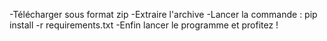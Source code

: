 -Télécharger sous format zip
-Extraire l'archive
-Lancer la commande : pip install -r requirements.txt
-Enfin lancer le programme et profitez !
